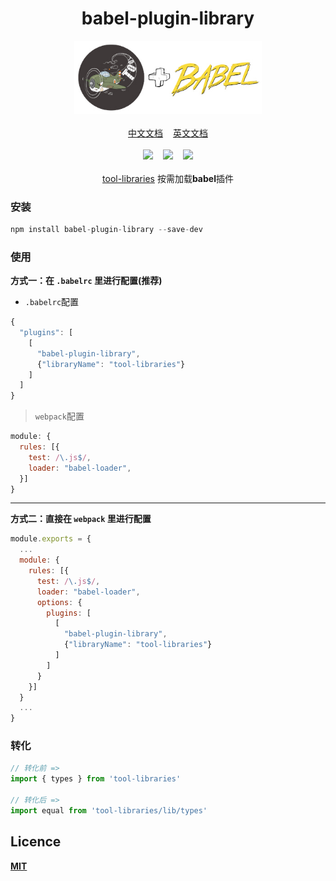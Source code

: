 <h1 align="center">babel-plugin-library</h1>
<div align="center">
  <img width="300" src="https://raw.githubusercontent.com/AaronBank/static-files/master/images/tool-babel.jpg" alt="tool-libraries">
</div>

<div align="center">
  <br />
  <a href="https://github.com/AaronBank/babel-plugin-library/blob/master/README.ZH.md">中文文档</a>
  <a href="https://github.com/AaronBank/babel-plugin-library" style="margin-left: 12px;">英文文档</a>
  <br /><br />
  <img src="https://img.shields.io/badge/license-MIT-green.svg"/>
  <img src="https://img.shields.io/badge/npm-v6.5.0-blue.svg" style="margin-left: 12px;"/>
  <img src="https://img.shields.io/badge/Version-1.0.0-brightgreen.svg" style="margin-left: 12px;"/>
</div>
<br/>

<div align="center">
  <a href="https://github.com/AaronBank/tool-libraries">tool-libraries</a>
  按需加载<b>babel</b>插件
</div>

### 安装

```javascript
npm install babel-plugin-library --save-dev
```

### 使用

**方式一：在 `.babelrc` 里进行配置(推荐)**

- `.babelrc`配置

```javascript
{
  "plugins": [
    [
      "babel-plugin-library",
      {"libraryName": "tool-libraries"}
    ]
  ]
}
```

> `webpack`配置

```javascript
module: {
  rules: [{
    test: /\.js$/,
    loader: "babel-loader",
  }]
}
```

---

**方式二：直接在 `webpack` 里进行配置**

```javascript
module.exports = {
  ...
  module: {
    rules: [{
      test: /\.js$/,
      loader: "babel-loader",
      options: {
        plugins: [
          [
            "babel-plugin-library",
            {"libraryName": "tool-libraries"}
          ]
        ]
      }
    }]
  }
  ...
}
```

### 转化

```javascript
// 转化前 =>
import { types } from 'tool-libraries'

// 转化后 =>
import equal from 'tool-libraries/lib/types'
```

## Licence ##
**[MIT](https://github.com/AaronBank/babel-plugin-library/blob/master/LICENSE)**